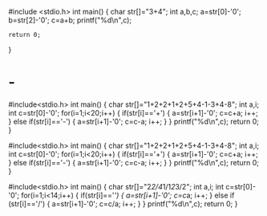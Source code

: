 #include <stdio.h>
int main()
{
	char str[]="3+4";
	int a,b,c;
	a=str[0]-'0';
	b=str[2]-'0';
	c=a+b;
	printf("%d\n",c);
	
    return 0;
}
# -






#include<stdio.h>
int main()
{
	char str[]="1+2+2+1+2+5+4-1-3+4-8";
	int a,i;
	int c=str[0]-'0';
	for(i=1;i<20;i++)
	{
		if(str[i]=='+')
		{
			a=str[i+1]-'0';
			c=c+a;
			i++;
		}
		else if(str[i]=='-')
		{
			a=str[i+1]-'0';
			c=c-a;
			i++;
		}
	}
	printf("%d\n",c);
	return 0;
	}




#include<stdio.h>
int main()
{
	char str[]="1+2+2+1+2+5+4-1-3+4-8";
	int a,i;
	int c=str[0]-'0';
	for(i=1;i<20;i++)
	{
		if(str[i]=='+')
		{
			a=str[i+1]-'0';
			c=c+a;
			i++;
		}
		else if(str[i]=='-')
		{
			a=str[i+1]-'0';
			c=c-a;
			i++;
		}
	}
	printf("%d\n",c);
	return 0;
	}






#include<stdio.h>
int main()
{
	char str[]="2*2/4*1/1*2*3/2";
	int a,i;
	int c=str[0]-'0';
	for(i=1;i<14;i++)
	{
		if(str[i]=='*')
		{
			a=str[i+1]-'0';
			c=c*a;
			i++;
		}
		else if (str[i]=='/')
		{
			a=str[i+1]-'0';
			c=c/a;
			i++;
		}
	}
		printf("%d\n",c);
	return 0;
}

